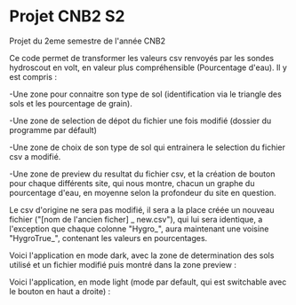 # Projet CNB2 S2
 Projet du 2eme semestre de l'année CNB2
 


 Ce code permet de transformer les valeurs csv renvoyés par les sondes hydroscout en volt, en valeur plus compréhensible (Pourcentage d'eau).
Il y est compris :

-Une zone pour connaitre son type de sol (identification via le triangle des sols et les pourcentage de grain).

-Une zone de selection de dépot du fichier une fois modifié (dossier du programme par défault)

-Une zone de choix de son type de sol qui entrainera le selection du fichier csv a modifié.

-Une zone de preview du resultat du fichier csv, et la création de bouton pour chaque différents site, qui nous montre, chacun un graphe du pourcentage d'eau, en moyenne selon la profondeur du site en question.


Le csv d'origine ne sera pas modifié, il sera a la place créée un nouveau fichier ("[nom de l'ancien ficher] _ new.csv"), qui lui sera identique, a l'exception que chaque colonne "Hygro_", aura maintenant une voisine "HygroTrue_", contenant les valeurs en pourcentages.

Voici l'application en mode dark, avec la zone de determination des sols utilisé et un fichier modifié puis montré dans la zone preview :




Voici l'application, en mode light (mode par default, qui est switchable avec le bouton en haut a droite) :

